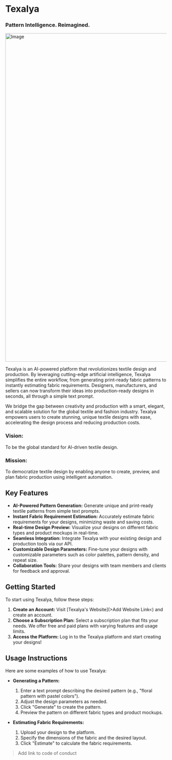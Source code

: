 # Texalya
### Pattern Intelligence. Reimagined.
<img width="1024" height="1024" alt="Image" src="https://github.com/user-attachments/assets/8c3fd33f-588e-47c5-ba87-9437bb297e3f" />

Texalya is an AI-powered platform that revolutionizes textile design and production. By leveraging cutting-edge artificial intelligence, Texalya simplifies the entire workflow, from generating print-ready fabric patterns to instantly estimating fabric requirements. Designers, manufacturers, and sellers can now transform their ideas into production-ready designs in seconds, all through a simple text prompt.

We bridge the gap between creativity and production with a smart, elegant, and scalable solution for the global textile and fashion industry. Texalya empowers users to create stunning, unique textile designs with ease, accelerating the design process and reducing production costs.

### Vision: 
To be the global standard for AI-driven textile design.

### Mission: 
To democratize textile design by enabling anyone to create, preview, and plan fabric production using intelligent automation.

## Key Features

*   **AI-Powered Pattern Generation:** Generate unique and print-ready textile patterns from simple text prompts.
*   **Instant Fabric Requirement Estimation:** Accurately estimate fabric requirements for your designs, minimizing waste and saving costs.
*   **Real-time Design Preview:** Visualize your designs on different fabric types and product mockups in real-time.
*   **Seamless Integration:** Integrate Texalya with your existing design and production tools via our API.
*   **Customizable Design Parameters:** Fine-tune your designs with customizable parameters such as color palettes, pattern density, and repeat size.
*   **Collaboration Tools:** Share your designs with team members and clients for feedback and approval.

## Getting Started

To start using Texalya, follow these steps:

1.  **Create an Account:** Visit [Texalya's Website](>Add Website Link<) and create an account.
2.  **Choose a Subscription Plan:** Select a subscription plan that fits your needs. We offer free and paid plans with varying features and usage limits.
3.  **Access the Platform:** Log in to the Texalya platform and start creating your designs!

## Usage Instructions

Here are some examples of how to use Texalya:

*   **Generating a Pattern:**

    1.  Enter a text prompt describing the desired pattern (e.g., "floral pattern with pastel colors").
    2.  Adjust the design parameters as needed.
    3.  Click "Generate" to create the pattern.
    4.  Preview the pattern on different fabric types and product mockups.

*   **Estimating Fabric Requirements:**

    1.  Upload your design to the platform.
    2.  Specify the dimensions of the fabric and the desired layout.
    3.  Click "Estimate" to calculate the fabric requirements.

> Add link to code of conduct
